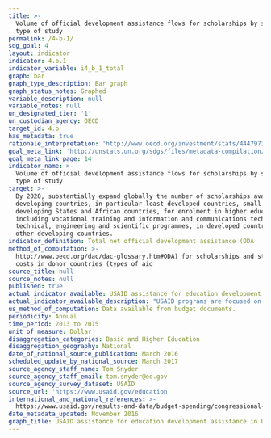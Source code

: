 ```yaml
---
title: >-
  Volume of official development assistance flows for scholarships by sector and
  type of study
permalink: /4-b-1/
sdg_goal: 4
layout: indicator
indicator: 4.b.1
indicator_variable: i4_b_1_total
graph: bar
graph_type_description: Bar graph
graph_status_notes: Graphed
variable_description: null
variable_notes: null
un_designated_tier: '1'
un_custodian_agency: OECD
target_id: 4.b
has_metadata: true
rationale_interpretation: 'http://www.oecd.org/investment/stats/44479737.pdf'
goal_meta_link: 'http://unstats.un.org/sdgs/files/metadata-compilation/Metadata-Goal-4.pdf'
goal_meta_link_page: 14
indicator_name: >-
  Volume of official development assistance flows for scholarships by sector and
  type of study
target: >-
  By 2020, substantially expand globally the number of scholarships available to
  developing countries, in particular least developed countries, small island
  developing States and African countries, for enrolment in higher education,
  including vocational training and information and communications technology,
  technical, engineering and scientific programmes, in developed countries and
  other developing countries.
indicator_definition: Total net official development assistance (ODA
method_of_computation: >-
  http://www.oecd.org/dac/dac-glossary.htm#ODA) for scholarships and student
  costs in donor countries (types of aid
source_title: null
source_notes: null
published: true
actual_indicator_available: USAID assistance for education development assistance
actual_indicator_available_description: "USAID programs are focused on: Improving reading skills in primary schools; Strengthening higher education and workforce development programs;Expanding access to education in regions witnessing crisis and conflict;  and Fostering innovation in education through All Children Reading. Variable            Label i4_b_1_total\tDevelopment assistance, total education i4_b_1_basic\tDevelopment assistance, basic education i4_b_1_higher\tDevelopment assistance, higher education"
us_method_of_computation: Data available from budget documents.
periodicity: Annual
time_period: 2013 to 2015
unit_of_measure: Dollar
disaggregation_categories: Basic and Higher Education
disaggregation_geography: National
date_of_national_source_publication: March 2016
scheduled_update_by_national_source: March 2017
source_agency_staff_name: Tom Snyder
source_agency_staff_email: tom.snyder@ed.gov
source_agency_survey_dataset: USAID
source_url: 'https://www.usaid.gov/education'
international_and_national_references: >-
  https://www.usaid.gov/results-and-data/budget-spending/congressional-budget-justification
date_metadata_updated: November 2016
graph_title: USAID assistance for education development assistance in UK dollars
---
```

